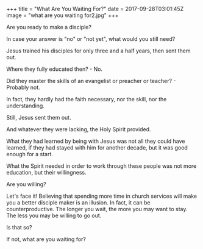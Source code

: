 +++
title = "What Are You Waiting For?"
date = 2017-09-28T03:01:45Z
image = "what are you waiting for2.jpg"
+++

Are you ready to make a disciple? 

In case your answer is "no" or "not yet", what would you still need?

Jesus trained his disciples for only three and a half years, then sent them out. 

Where they fully educated then? - No. 

Did they master the skills of an evangelist or preacher or teacher? - Probably not. 

In fact, they hardly had the faith necessary, nor the skill, nor the understanding. 

Still, Jesus sent them out. 

And whatever they were lacking, the Holy Spirit provided. 

What they had learned by being with Jesus was not all they could have learned, if they had stayed with him for another decade, but it was good enough for a start.

What the Spirit needed in order to work through these people was not more education, but their willingness.

Are you willing?

Let's face it! Believing that spending more time in church services will make you a better disciple maker is an illusion. In fact, it can be counterproductive. The longer you wait, the more you may want to stay. The less you may be willing to go out.

Is that so? 

If not, what are you waiting for?



